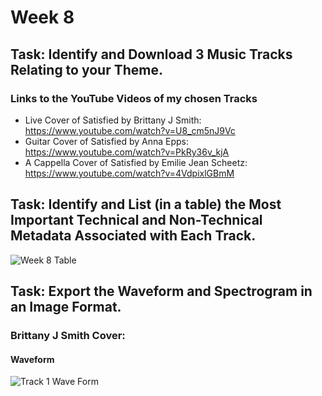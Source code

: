 # Week 8
## Task: Identify and Download 3 Music Tracks Relating to your Theme.
### Links to the YouTube Videos of my chosen Tracks
- Live Cover of Satisfied by Brittany J Smith:
 https://www.youtube.com/watch?v=U8_cm5nJ9Vc
- Guitar Cover of Satisfied by Anna Epps:
https://www.youtube.com/watch?v=PkRy36v_kjA
- A Cappella Cover of Satisfied by Emilie Jean Scheetz:
https://www.youtube.com/watch?v=4VdpixlGBmM
## Task: Identify and List (in a table) the Most Important Technical and Non-Technical Metadata Associated with Each Track.
![Week 8 Table](https://github.com/user-attachments/assets/eb634550-f0ec-4765-b3f4-22b07b4fb438)
## Task: Export the Waveform and Spectrogram in an Image Format.
### Brittany J Smith Cover:
#### Waveform
![Track 1 Wave Form](https://github.com/user-attachments/assets/bdb2fe8b-3793-4c0b-991a-06e587ca2d36)
